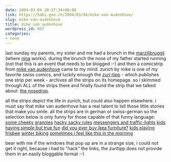 ```yaml
---
date: 2004-03-04 20:37:34+00:00
link: https://habi.gna.ch/2004/03/04/mike-van-audenhove/
slug: mike-van-audenhove
title: mike van audenhove
wordpress_id: 457
categories:
- none
---
```


last sunday my parents, my sister and me had a brunch in the [marzilibruggli](http://www.taberna.ch/) (where [nina](https://habi.gna.ch/blog/images/hn2.jpg) works). during the brunch the nose of my father started running (not that this is an event that needs to be blogged :-) and then a comicstrip from [mike van audenhove](http://www.zueritipp.ch/dyn/zuerichbymike/ssi/index.html) came to my mind.
zurich by mike is one of my favorite swiss comics, and luckily enough the [zuri-tipp](http://www.zueritipp.ch/dyn/index.html) - which publishes one strip per week - archives all the strips on its homepage.
so i skimmed through ALL of the strips there and finally found the strip that we talked about: 
[the nosedrop](http://www.zueritipp.ch/zuerichbymike/mike.php?woche=46&current=1&max=6).

all the strips depict the life in zurich, but could also happen elsewhere. i must say that mike van audenhove has a real talent to tell those little stories that make you smile.
all the strips are in german or swiss-german so the selection below is only funny for those capable of that funny language:
[some cheeky grannies](http://www.zueritipp.ch/zuerichbymike/mike.php?woche=5&current=1&max=9)
[hacky sacky rules](http://www.zueritipp.ch/zuerichbymike/mike.php?woche=21&current=1&max=9)
[messengers and traffic-lights](http://www.zueritipp.ch/zuerichbymike/mike.php?woche=39_03&current=1&max=5)
[kids having simple but true fun](http://www.zueritipp.ch/zuerichbymike/mike.php?woche=41&current=1&max=11)
[did you ever buy ikea furniture?](http://www.zueritipp.ch/zuerichbymike/mike.php?woche=07_02&current=1&max=3)
[kids playing frisbee](http://www.zueritipp.ch/zuerichbymike/mike.php?woche=14_02&current=1&max=8)
[winter biking](http://www.zueritipp.ch/zuerichbymike/mike.php?woche=48_03&current=1&max=8)
[sometimes i feel like this in the morning](http://www.zueritipp.ch/zuerichbymike/mike.php?woche=02_03&current=1&max=7)

bear with me if the windows that pop up are in a strange size, i could not get it right, because i had to "hack" the links, the zuritipp does not provide them in an easily bloggable format :-)
